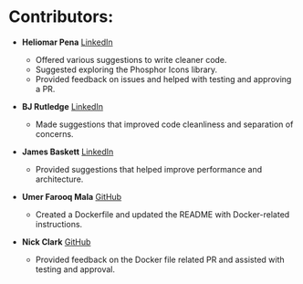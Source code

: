# Contributors:

- **Heliomar Pena** [LinkedIn](https://www.linkedin.com/in/heliomar/)
  - Offered various suggestions to write cleaner code. 
  - Suggested exploring the Phosphor Icons library. 
  - Provided feedback on issues and helped with testing and approving a PR.

- **BJ Rutledge** [LinkedIn](https://www.linkedin.com/in/bj-rutledge/)
  - Made suggestions that improved code cleanliness and separation of concerns.

- **James Baskett** [LinkedIn](https://www.linkedin.com/in/james-blaskett/)
  - Provided suggestions that helped improve performance and architecture.

- **Umer Farooq Mala** [GitHub](https://github.com/umermala)
  - Created a Dockerfile and updated the README with Docker-related instructions.

- **Nick Clark** [GitHub](https://github.com/NickTheDevOpsGuy)
  - Provided feedback on the Docker file related PR and assisted with testing and approval.
